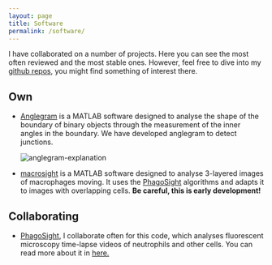 ```yaml
---
layout: page
title: Software
permalink: /software/
---
```

I have collaborated on a number of projects. Here you can see the most often
reviewed and the most stable ones. However, feel free to dive into my
[github repos](https://github.com/alonsoJASL), you might find something of
interest there.

## Own
+ [Anglegram](https://github.com/alonsoJASL/matlab.anglegram) is a MATLAB software
  designed to analyse the shape of the boundary of binary objects through the 
  measurement of the inner angles in the boundary. We have developed anglegram 
  to detect junctions.
  
  ![anglegram-explanation](./images/anglegramexplanation.gif)
  
  
+ [macrosight](https://github.com/alonsoJASL/macrosight) is a MATLAB software 
  designed to analyse 3-layered images of macrophages moving. It uses the 
  [PhagoSight](https://github.com/phagosight/phagosight) algorithms and adapts
  it to images with overlapping cells. **Be careful, this is early development!**

## Collaborating
+ [PhagoSight](https://github.com/phagosight/phagosight), I collaborate
  often for this code, which analyses fluorescent microscopy time-lapse
  videos of neutrophils and other cells. You can read more about it 
  in [here.](phagosight.org)
